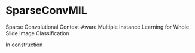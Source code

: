 # SparseConvMIL
Sparse Convolutional Context-Aware Multiple Instance Learning for Whole Slide Image Classification

In construction
